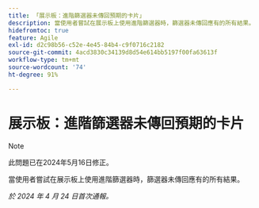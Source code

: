 ```yaml
---
title: 「展示板：進階篩選器未傳回預期的卡片」
description: 當使用者嘗試在展示板上使用進階篩選器時，篩選器未傳回應有的所有結果。
hidefromtoc: true
feature: Agile
exl-id: d2c98b56-c52e-4e45-84b4-c9f0716c2182
source-git-commit: 4acd3830c34139d8d54e614bb5197f00fa63613f
workflow-type: tm+mt
source-wordcount: '74'
ht-degree: 91%

---
```


# 展示板：進階篩選器未傳回預期的卡片

>[!NOTE]
>
>此問題已在2024年5月16日修正。

當使用者嘗試在展示板上使用進階篩選器時，篩選器未傳回應有的所有結果。

_於 2024 年 4 月 24 日首次通報。_
